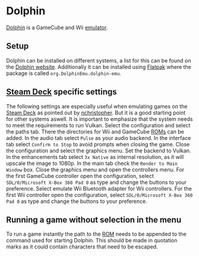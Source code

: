# Dolphin

[Dolphin](https://dolphin-emu.org/) is a GameCube and Wii
[emulator](./emulators.md).

## Setup

Dolphin can be installed on different systems, a list for this can be found on
the [Dolphin website](https://dolphin-emu.org/download/).
Additionally it can be installed using [Flatpak](../linux/flatpak.md) where the
package is called `org.DolphinEmu.dolphin-emu`.

## [Steam Deck](./steam.md#steam-deck) specific settings

The following settings are especially useful when emulating games on the
[Steam Deck](./steam.md#steam-deck) as pointed out by
[nchristopher](https://github.com/nchristopher/steamdeck-emulation/blob/main/emulators/dolphin.md).
But it is a good starting point for other systems aswell.
It is important to emphasize that the system needs to meet the requirements to
run Vulkan.
Select the configuration and select the paths tab.
There the directories for Wii and GameCube [ROMs](./emulators.md) can be added.
In the audio tab select `Pulse` as your audio backend.
In the interface tab select `Confirm to Stop` to avoid prompts when closing the
game.
Close the configuration and select the graphics menu.
Set the backend to Vulkan.
In the enhancements tab select `3x Native` as internal resolution, as it will
upscale the image to 1080p.
In the main tab check the `Render to Main Window` box.
Close the graphics menu and open the controllers menu.
For the first GameCube controller open the configuration, select
`SDL/0/Microsoft X-Box 360 Pad 0` as type and change the buttons to your
preference.
Select emulate Wii Bluetooth adapter for Wii controllers.
For the first Wii controller open the configuration, select
`SDL/0/Microsoft X-Box 360 Pad 0` as type and change the buttons to your
preference.

## Running a game without selection in the menu

To run a game instantly the path to the [ROM](./emulators.md) needs to be
appended to the command used for starting Dolphin.
This should be made in quotation marks as it could contain characters that need
to be escaped.
